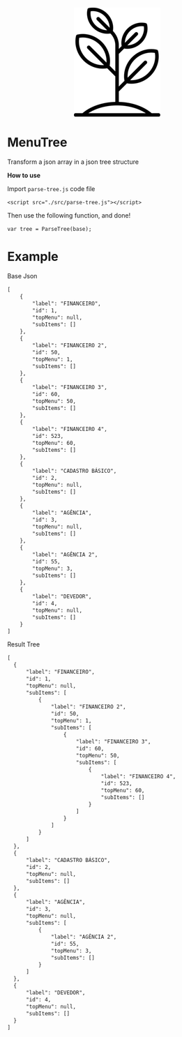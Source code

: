 <p align="center"><img src="https://raw.githubusercontent.com/wictorChaves/MenuTree/master/img/icon.png"></p>

# MenuTree

Transform a json array in a json tree structure

**How to use**

Import `parse-tree.js` code file

    <script src="./src/parse-tree.js"></script>
    
Then use the following function, and done!

    var tree = ParseTree(base);
    
# Example

Base Json

    [
        {
            "label": "FINANCEIRO",
            "id": 1,
            "topMenu": null,
            "subItems": []
        },
        {
            "label": "FINANCEIRO 2",
            "id": 50,
            "topMenu": 1,
            "subItems": []
        },
        {
            "label": "FINANCEIRO 3",
            "id": 60,
            "topMenu": 50,
            "subItems": []
        },
        {
            "label": "FINANCEIRO 4",
            "id": 523,
            "topMenu": 60,
            "subItems": []
        },
        {
            "label": "CADASTRO BÁSICO",
            "id": 2,
            "topMenu": null,
            "subItems": []
        },
        {
            "label": "AGÊNCIA",
            "id": 3,
            "topMenu": null,
            "subItems": []
        },
        {
            "label": "AGÊNCIA 2",
            "id": 55,
            "topMenu": 3,
            "subItems": []
        },
        {
            "label": "DEVEDOR",
            "id": 4,
            "topMenu": null,
            "subItems": []
        }
    ]
    
  Result Tree
  
    [
      {
          "label": "FINANCEIRO",
          "id": 1,
          "topMenu": null,
          "subItems": [
              {
                  "label": "FINANCEIRO 2",
                  "id": 50,
                  "topMenu": 1,
                  "subItems": [
                      {
                          "label": "FINANCEIRO 3",
                          "id": 60,
                          "topMenu": 50,
                          "subItems": [
                              {
                                  "label": "FINANCEIRO 4",
                                  "id": 523,
                                  "topMenu": 60,
                                  "subItems": []
                              }
                          ]
                      }
                  ]
              }
          ]
      },
      {
          "label": "CADASTRO BÁSICO",
          "id": 2,
          "topMenu": null,
          "subItems": []
      },
      {
          "label": "AGÊNCIA",
          "id": 3,
          "topMenu": null,
          "subItems": [
              {
                  "label": "AGÊNCIA 2",
                  "id": 55,
                  "topMenu": 3,
                  "subItems": []
              }
          ]
      },
      {
          "label": "DEVEDOR",
          "id": 4,
          "topMenu": null,
          "subItems": []
      }
    ]

